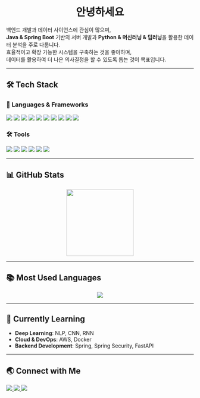 <h1 align="center">안녕하세요</h1>


백엔드 개발과 데이터 사이언스에 관심이 많으며,  
**Java & Spring Boot** 기반의 서버 개발과 **Python & 머신러닝 & 딥러닝**을 활용한 데이터 분석을 주로 다룹니다.  
효율적이고 확장 가능한 시스템을 구축하는 것을 좋아하며,  
데이터를 활용하여 더 나은 의사결정을 할 수 있도록 돕는 것이 목표입니다.

---

## 🛠️ Tech Stack
### 📌 Languages & Frameworks  
<p>
  <img src="https://img.shields.io/badge/Java-007396?style=flat&logo=java&logoColor=white" />
  <img src="https://img.shields.io/badge/Spring%20Boot-6DB33F?style=flat&logo=spring-boot&logoColor=white" />
  <img src="https://img.shields.io/badge/MySQL-4479A1?style=flat&logo=mysql&logoColor=white" />
  <img src="https://img.shields.io/badge/Oracle-F80000?style=flat&logo=oracle&logoColor=white" />
  <img src="https://img.shields.io/badge/Python-3776AB?style=flat&logo=python&logoColor=white" />
  <img src="https://img.shields.io/badge/Jupyter-F37626?style=flat&logo=jupyter&logoColor=white" />
  <img src="https://img.shields.io/badge/TensorFlow-FF6F00?style=flat&logo=tensorflow&logoColor=white" />
  <img src="https://img.shields.io/badge/PyTorch-EE4C2C?style=flat&logo=pytorch&logoColor=white" />
  <img src="https://img.shields.io/badge/Docker-2496ED?style=flat&logo=docker&logoColor=white" />
  <img src="https://img.shields.io/badge/AWS-232F3E?style=flat&logo=amazon-aws&logoColor=white" />
</p>

### 🛠 Tools
<p>
  <img src="https://img.shields.io/badge/Git-F05032?style=flat&logo=git&logoColor=white" />
  <img src="https://img.shields.io/badge/GitHub-181717?style=flat&logo=github&logoColor=white" />
  <img src="https://img.shields.io/badge/Postman-FF6C37?style=flat&logo=postman&logoColor=white" />
  <img src="https://img.shields.io/badge/VScode-007ACC?style=flat&logo=visual-studio-code&logoColor=white" />
  <img src="https://img.shields.io/badge/IntelliJ%20IDEA-000000?style=flat&logo=intellij-idea&logoColor=white" />
  <img src="https://img.shields.io/badge/Colab-F9AB00?style=flat&logo=googlecolab&logoColor=white" />
</p>

---

## 📊 GitHub Stats
<p align="center">
  <img src="https://github-readme-stats.vercel.app/api?username=SongBeom00&show_icons=true&theme=radical" height="180px" />
</p>

---

## 📚 Most Used Languages
<p align="center">
  <img src="https://github-readme-stats.vercel.app/api/top-langs/?username=SongBeom00&layout=compact&theme=radical" />
</p>

---

## 🎯 Currently Learning
- **Deep Learning**: NLP, CNN, RNN  
- **Cloud & DevOps**: AWS, Docker 
- **Backend Development**: Spring, Spring Security, FastAPI 

---

## 🌏 Connect with Me
<p>
  <a href="https://velog.io/@songbeom00">
    <img src="https://img.shields.io/badge/Velog-20C997?style=flat&logo=velog&logoColor=white" />
  </a>
  <a href="https://github.com/SongBeom00">
    <img src="https://img.shields.io/badge/GitHub-181717?style=flat&logo=github&logoColor=white" />
  </a>
  <a href="mailto:kjb00102323@gmail.com">
    <img src="https://img.shields.io/badge/Email-D14836?style=flat&logo=gmail&logoColor=white" />
  </a>
</p>
